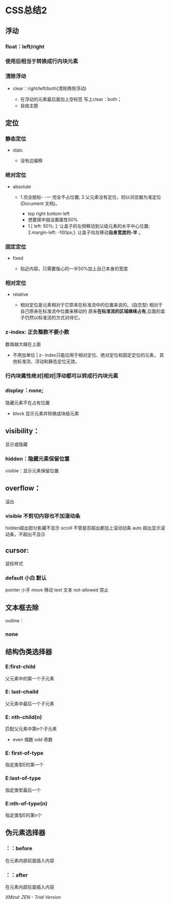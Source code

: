 # CSS总结2

## 浮动

### float：left/right

### 使用后相当于转换成行内块元素

### 清除浮动

- clear：right/left/both(清除两侧浮动)

	- 在浮动的元素最后面加上空标签
写上clear：both；
	- 自由主题

## 定位

### 静态定位

- staic

	- 没有边偏移

### 绝对定位

- absolute

	- 1.完全脱标- -一 完全不占位置;
2.父元素没有定位，则以浏览器为准定位(Document 文档)。

		- top
right
bottom
left
		- 想要居中就设置属性50%
		- 1.[ left: 50%; ]: 让盒子的左侧移动到父级元素的水平中心位置;
2.margin-left: -100px;]: 让盒子向左移动**自身宽度的-半** 。

### 固定定位

- fixed

	- 贴近内容，只需要版心的一半50%加上自己本身的宽度

### 相对定位

- relative

	- 相对定位是元素相对于它原来在标准流中的位置来说的。(自恋型)
相对于自己原来在标准流中位置来移动的
原来**在标准流的区域继续占有**,后面的盒子仍然以标准流的方式对待它。

### z-index: 正负整数不要小数
数值越大越在上面

- 不用加单位
| z- index只能应用于相对定位、绝对定位和固定定位的元素， 其他标准流、浮动和静态定位无效。


### 行内块属性绝对|相对|浮动都可以转成行内块元素

### display：none;
隐藏元素不在占有位置

- block
显示元素并转换成块级元素

## visibility：
显示或隐藏

### hidden：隐藏元素保留位置
visible：显示元素保留位置

## overflow：
溢出

### visible 不剪切内容也不加滚动条
hidden超出部分影藏不显示
scroll 不管是否超出都加上滚动动条
auto 超出显示滚动条，不超出不显示

## cursor:
鼠标样式

### default 小白  默认
pointer  小手
move 移动
text 文本
not-allowed 禁止

## 文本框去除
outline：

### none

## 结构伪类选择器

### E:first-child
父元素中的第一个子元素

### E: last-chaild 
父元素中最后一个子元素

### E: nth-child(n)
匹配父元素中第n个子元素

- even 偶数
odd  奇数

### E: first-of-type
指定类型E的第一个

### E:last-of-type
指定类型最后一个

### E:nth-of-type(n)
指定类型E的第n个

## 伪元素选择器

### ：：before
在元素内部前面插入内容

### ：：after
在元素内部后面插入内容

*XMind: ZEN - Trial Version*